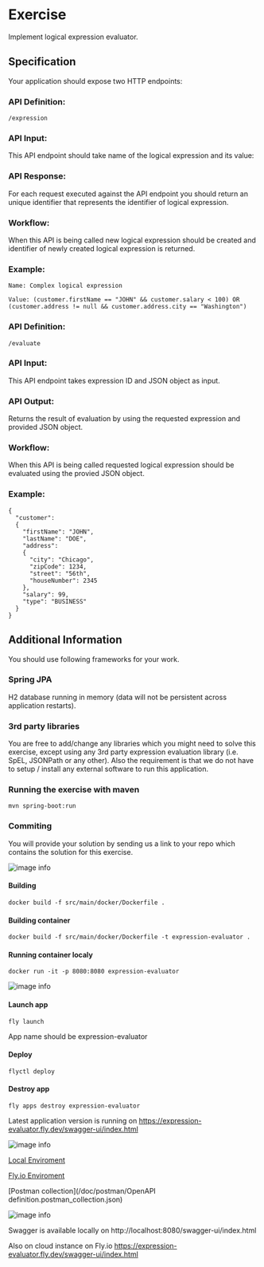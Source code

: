 # Exercise

Implement logical expression evaluator.

## Specification
Your application should expose two HTTP endpoints:

### API Definition:

```
/expression
```

### API Input:

This API endpoint should take name of the logical expression and its value:

### API Response:

For each request executed against the API endpoint you should return an unique identifier that represents the identifier of logical expression.

### Workflow:

When this API is being called new logical expression should be created and identifier of newly created logical expression is returned.

### Example:

```
Name: Complex logical expression
```
```
Value: (customer.firstName == "JOHN" && customer.salary < 100) OR (customer.address != null && customer.address.city == "Washington")
```

### API Definition:

```
/evaluate
```

### API Input:

This API endpoint takes expression ID and JSON object as input.

### API Output:

Returns the result of evaluation by using the requested expression and provided JSON object.

### Workflow:

When this API is being called requested logical expression should be evaluated using the provied JSON object.

### Example:

```
{
  "customer":
  {
    "firstName": "JOHN",
    "lastName": "DOE", 
    "address":
    {
      "city": "Chicago",
      "zipCode": 1234, 
      "street": "56th", 
      "houseNumber": 2345
    },
    "salary": 99,
    "type": "BUSINESS"
  }
}
```

## Additional Information
You should use following frameworks for your work.

### Spring JPA
H2 database running in memory (data will not be persistent across application restarts).

### 3rd party libraries
You are free to add/change any libraries which you might need to solve this exercise, except using any 3rd party expression evaluation library (i.e. SpEL, JSONPath or any other). Also the requirement is that we do not have to setup / install any external software to run this application.

### Running the exercise with maven
```mvn spring-boot:run```

### Commiting
You will provide your solution by sending us a link to your repo which contains the solution for this exercise.

![image info](doc/images/docker-logo-blue.png)
#### Building
```docker build -f src/main/docker/Dockerfile .```
#### Building container
```docker build -f src/main/docker/Dockerfile -t expression-evaluator .```
#### Running container localy
```docker run -it -p 8080:8080 expression-evaluator```


![image info](doc/images/logo-landscape.png)
#### Launch app
```fly launch```

App name should be expression-evaluator

#### Deploy
```flyctl deploy```
#### Destroy app 
```fly apps destroy expression-evaluator```

Latest application version is running on https://expression-evaluator.fly.dev/swagger-ui/index.html

![image info](doc/images/postman-logo-orange.png)

[Local Enviroment](/doc/postman/Local.postman_environment.json)

[Fly.io Enviroment](/doc/postman/Fly.io.postman_environment.json)

[Postman collection](/doc/postman/OpenAPI definition.postman_collection.json)


![image info](doc/images/Swagger.png)

Swagger is available locally on http://localhost:8080/swagger-ui/index.html

Also on cloud instance on Fly.io https://expression-evaluator.fly.dev/swagger-ui/index.html
